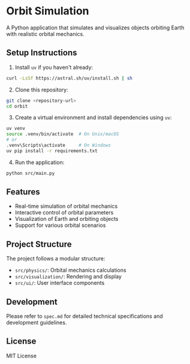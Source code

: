 # Orbit Simulation

A Python application that simulates and visualizes objects orbiting Earth with realistic orbital mechanics.

## Setup Instructions

1. Install `uv` if you haven't already:
```bash
curl -LsSf https://astral.sh/uv/install.sh | sh
```

2. Clone this repository:
```bash
git clone <repository-url>
cd orbit
```

3. Create a virtual environment and install dependencies using `uv`:
```bash
uv venv
source .venv/bin/activate  # On Unix/macOS
# or
.venv\Scripts\activate     # On Windows
uv pip install -r requirements.txt
```

4. Run the application:
```bash
python src/main.py
```

## Features

- Real-time simulation of orbital mechanics
- Interactive control of orbital parameters
- Visualization of Earth and orbiting objects
- Support for various orbital scenarios

## Project Structure

The project follows a modular structure:
- `src/physics/`: Orbital mechanics calculations
- `src/visualization/`: Rendering and display
- `src/ui/`: User interface components

## Development

Please refer to `spec.md` for detailed technical specifications and development guidelines.

## License

MIT License 